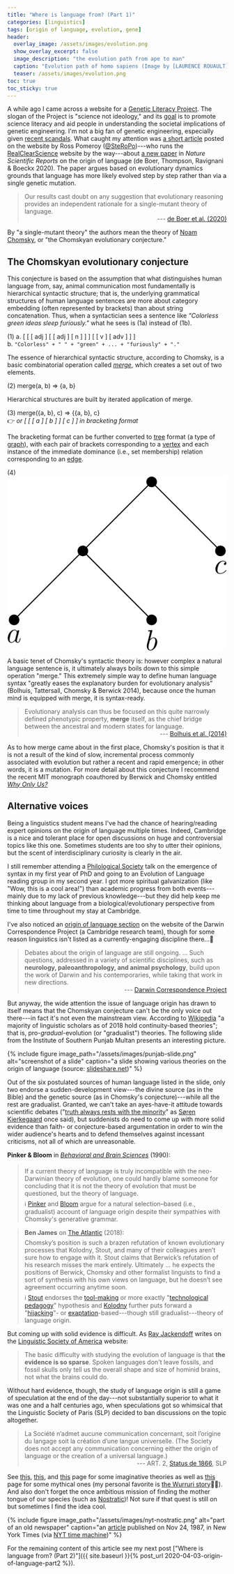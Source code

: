 ```yaml
---
title: "Where is language from? (Part 1)"
categories: [linguistics]
tags: [origin of language, evolution, gene]
header:
  overlay_image: /assets/images/evolution.png
  show_overlay_excerpt: false
  image_description: "the evolution path from ape to man"
  caption: "Evolution path of homo sapiens (Image by [LAURENCE ROUAULT](https://pixabay.com/zh/users/laurencerouault-8646167/?utm_source=link-attribution&utm_medium=referral&utm_campaign=image&utm_content=3579185) on [Pixabay](https://pixabay.com/zh/?utm_source=link-attribution&utm_medium=referral&utm_campaign=image&utm_content=3579185))"
  teaser: /assets/images/evolution.png
toc: true
toc_sticky: true
---
```


A while ago I came across a website for a [Genetic Literacy Project](https://geneticliteracyproject.org). The slogan of the Project is "science not ideology," and its [goal](https://geneticliteracyproject.org/mission-financials-governorship/) is to promote science literacy and aid people in understanding the societal implications of genetic engineering. I'm not a big fan of genetic engineering, especially given [recent scandals](https://www.nature.com/articles/d41586-019-00673-1). What caught my attention was [a short article](https://geneticliteracyproject.org/2020/01/30/spoken-language-doesnt-leave-fossils-did-humans-ability-to-speak-arise-in-an-instantaneous-hominin-mutation/?fbclid=IwAR2HIBxniFwsePN2bsHiq1Tl1vKGjcG3VHN_vrdWXALWDvAVjJlZWkMEyXM) posted on the website by Ross Pomeroy ([@SteRoPo](https://twitter.com/steropo?lang=en))---who runs the [RealClearScience](https://www.realclearscience.com) website by the way---about [a new paper](https://www.nature.com/articles/s41598-019-57235-8) in _Nature Scientific Reports_ on the origin of language (de Boer, Thompson, Ravignani & Boeckx 2020). The paper argues based on evolutionary dynamics grounds that language has more likely evolved step by step rather than via a single genetic mutation.

>Our results cast doubt on any suggestion that evolutionary reasoning provides an independent rationale for a single-mutant theory of language.<br>
><span style="text-align: right; display: block;"> --- [de Boer et al. (2020)](https://www.nature.com/articles/s41598-019-57235-8)</span>

By "a single-mutant theory" the authors mean the theory of [Noam Chomsky](https://en.wikipedia.org/wiki/Noam_Chomsky), or "the Chomskyan evolutionary conjecture."

## The Chomskyan evolutionary conjecture
This conjecture is based on the assumption that what distinguishes human language from, say, animal communication most fundamentally is hierarchical syntactic structure; that is, the underlying grammatical structures of human language sentences are more about category embedding (often represented by brackets) than about string concatenation. Thus, when a syntactician sees a sentence like _"Colorless green ideas sleep furiously."_ what he sees is (1a) instead of (1b).

(1) a. [ [ [ adj ] [ [ adj ] [ n ] ] ] [ [ v ] [ adv ] ] ]<br>
b. `"Colorless" + " " + "green" + ... + "furiously" + "."`

The essence of hierarchical syntactic structure, according to Chomsky, is a basic combinatorial operation called [_merge_](https://en.wikipedia.org/wiki/Merge_(linguistics)), which creates a set out of two elements.

(2) merge(a, b) => \{a, b\}

Hierarchical structures are built by iterated application of merge.

(3) merge(\{a, b\}, c) => \{\{a, b\}, c\} <br>
👉 _or [ [ [ a ] [ b ] ] [ c ] ] in bracketing format_

The bracketing format can be further converted to [tree](https://en.wikipedia.org/wiki/Parse_tree) format (a type of [graph](https://en.wikipedia.org/wiki/Graph_(discrete_mathematics))), with each pair of brackets corresponding to a [vertex](https://en.wikipedia.org/wiki/Vertex_(graph_theory)) and each instance of the immediate dominance (i.e., set membership) relation corresponding to an [edge](https://en.wikipedia.org/wiki/Glossary_of_graph_theory_terms#edge).

(4) <img style="vertical-align:top" src="/assets/images/syntax-tree.pdf" alt="a syntactic tree">

A basic tenet of Chomsky's syntactic theory is: however complex a natural language sentence is, it ultimately always boils down to this simple operation "merge." This extremely simple way to define human language syntax "greatly eases the explanatory burden for evolutionary analysis" (Bolhuis, Tattersall, Chomsky & Berwick 2014), because once the human mind is equipped with merge, it is syntax-ready.

>Evolutionary analysis can thus be focused on this quite narrowly defined phenotypic property, **merge** itself, as the chief bridge between the ancestral and modern states for language.<br>
><span style="text-align: right; display: block;"> --- [Bolhuis et al. (2014)](https://journals.plos.org/plosbiology/article?id=10.1371/journal.pbio.1001934)</span>

As to how merge came about in the first place, Chomsky's position is that it is not a result of the kind of slow, incremental process commonly associated with evolution but rather a recent and rapid emergence; in other words, it is a mutation. For more detail about this conjecture I recommend the recent MIT monograph coauthored by Berwick and Chomsky entitled [_Why Only Us?_](https://mitpress.mit.edu/books/why-only-us)

## Alternative voices
Being a linguistics student means I've had the chance of hearing/reading expert opinions on the origin of language multiple times. Indeed, Cambridge is a nice and tolerant place for open discussions on huge and controversial topics like this one. Sometimes students are too shy to utter their opinions, but the scent of interdisciplinary curiosity is clearly in the air.

I still remember attending a [Philological Society](http://www.philsoc.org.uk/default.asp) talk on the emergence of syntax in my first year of PhD and going to an Evolution of Language reading group in my second year. I got more spiritual galvanization (like "Wow, this is a cool area!") than academic progress from both events---mainly due to my lack of previous knowledge---but they did help keep me thinking about language from a biological/evolutionary perspective from time to time throughout my stay at Cambridge.

I've also noticed an [origin of language section](https://www.darwinproject.ac.uk/commentary/human-nature/origin-language) on the website of the Darwin Correspondence Project (a Cambridge research team), though for some reason linguistics isn't listed as a currently-engaging discipline there...👀

>Debates about the origin of language are still ongoing. ... Such questions, addressed in a variety of scientific disciplines, such as **neurology, paleoanthropology, and animal psychology**, build upon the work of Darwin and his contemporaries, while taking that work in new directions.<br>
><span style="text-align: right; display: block;"> --- [Darwin Correspondence Project](https://www.darwinproject.ac.uk/commentary/human-nature/origin-language)</span>

But anyway, the wide attention the issue of language origin has drawn to itself means that the Chomskyan conjecture can't be the only voice out there---in fact it's not even the mainstream view. According to [Wikipedia](https://en.wikipedia.org/wiki/Origin_of_language) "a majority of linguistic scholars as of 2018 hold continuity-based theories"; that is, pro-*gradual*-evolution (or "gradualist") theories. The following slide from the Institute of Southern Punjab Multan presents an interesting picture.

{% include figure image_path="/assets/images/punjab-slide.png" alt="screenshot of a slide" caption="a slide showing various theories on the origin of language (source: [slideshare.net](https://www.slideshare.net/sabiraqamar1/origin-of-language))" %}

Out of the six postulated sources of human language listed in the slide, only two endorse a sudden-development view---the divine source (as in the Bible) and the genetic source (as in Chomsky's conjecture)---while all the rest are gradualist. Granted, we can't take an ayes-have-it attitude towards scientific debates ("[truth always rests with the minority](https://uncommondescent.com/intelligent-design/truth-rests-with-the-minority/)" as [Søren Kierkegaard](https://en.wikipedia.org/wiki/Søren_Kierkegaard) once said), but suddenists do need to come up with more solid evidence than faith- or conjecture-based argumentation in order to win the wider audience's hearts and to defend themselves against incessant criticisms, not all of which are unreasonable.

><span style="font-style:normal;">
**Pinker & Bloom** in [_Behavioral and Brain Sciences_](https://www.cambridge.org/core/journals/behavioral-and-brain-sciences/article/natural-language-and-natural-selection/CDD84686D58AF70E3D2CB48486D7940B) (1990):</span><br>
><span style="display:inline-block; padding-top:6px; padding-bottom:6px;">If a current theory of language is truly incompatible with the neo-Darwinian theory of evolution, one could hardly blame someone for concluding that it is not the theory of evolution that must be questioned, but the theory of language.</span><br>
><span style="font-style:normal;">ℹ️ [Pinker](https://stevenpinker.com) and [Bloom](https://psychology.yale.edu/people/paul-bloom) argue for a natural selection–based (i.e., gradualist) account of language origin despite their sympathies with Chomsky's generative grammar.</span>

><span style="font-style:normal;">**Ben James** on [The Atlantic](https://www.theatlantic.com/science/archive/2018/06/toolmaking-language-brain/562385/) (2018):</span><br>
><span style="display:inline-block; padding-top:6px; padding-bottom:6px;">Chomsky’s position is such a brazen refutation of known evolutionary processes that Kolodny, Stout, and many of their colleagues aren’t sure how to engage with it. Stout claims that Berwick’s refutation of his research misses the mark entirely. Ultimately ... he expects the positions of Berwick, Chomsky and other formalist linguists to find a sort of synthesis with his own views on language, but he doesn’t see agreement occurring anytime soon.</span><br>
><span style="font-style:normal;">ℹ️ [Stout](http://cmbc.emory.edu/about/cmbc%20faculty%20and%20staff/dietrich-stout.html) endorses the [tool-making](https://www.semanticscholar.org/paper/Stone-tools%2C-language-and-the-brain-in-human-Stout-Chaminade/6af3a07da20b540add5fbd0c1e9b667f06f3498e) or more exactly "[technological pedagogy](https://benjamins.com/catalog/is.17033.sto)" hypothesis and [Kolodny](https://sites.google.com/view/oren-kolodny-homepage/home) further puts forward a "[hijacking](https://royalsocietypublishing.org/doi/full/10.1098/rstb.2017.0052)"- or [exaptation](https://en.wikipedia.org/wiki/Exaptation)-based---though still gradualist---theory of language origin.</span>

But coming up with solid evidence is difficult. As [Ray Jackendoff](https://ase.tufts.edu/cogstud/jackendoff/) writes on the [Linguistic Society of America](https://www.linguisticsociety.org/content/how-did-language-begin) website:
>The basic difficulty with studying the evolution of language is that **the evidence is so sparse**. Spoken languages don't leave fossils, and fossil skulls only tell us the overall shape and size of hominid brains, not what the brains could do.

Without hard evidence, though, the study of language origin is still a game of speculation at the end of the day---not substantially superior to what it was one and a half centuries ago, when speculations got so whimsical that the Linguistic Society of Paris (SLP) decided to ban discussions on the topic altogether.
>La Société n’admet aucune communication concernant, soit l’origine du langage soit la création d’une langue universelle. (The Society does not accept any communication concerning either the origin of language or the creation of a universal language.)<br>
><span style="text-align: right; display: block;"> --- ART. 2, [Status de 1866](http://www.slp-paris.com/spip.php?article5), SLP</span>

See [this](https://thebrain.mcgill.ca/flash/d/d_10/d_10_s/d_10_s_lan/d_10_s_lan.html), [this](https://freelanguage.org/general-language-info/linguistic-hypotheses-on-the-origins-of-language), and [this](https://en.wikipedia.org/wiki/Origin_of_language#Language_origin_hypotheses) page for <a id="wurruri"></a>some imaginative theories as well as [this](https://en.wikipedia.org/wiki/Mythical_origins_of_language) page for some mythical ones (my personal favorite is [the Wurruri story](https://en.wikipedia.org/wiki/Mythical_origins_of_language#Australia)🧟‍♀️). And also don't forget the once ambitious mission of finding the mother tongue of our species (such as [Nostratic](https://en.wikipedia.org/wiki/Nostratic_languages))! Not sure if that quest is still on but sometimes I find the idea cool.

{% include figure image_path="/assets/images/nyt-nostratic.png" alt="part of an old newspaper" caption="an [article](https://www.nytimes.com/1987/11/24/science/linguists-dig-deeper-into-origins-of-language.html) published on Nov 24, 1987, in New York Times (via [NYT time machine](https://timesmachine.nytimes.com/timesmachine/1987/11/24/086587.html?pageNumber=53))" %}

For the remaining content of this article see my next post ["Where is language from? (Part 2)"]({{ site.baseurl }}{% post_url 2020-04-03-origin-of-language-part2 %}).

